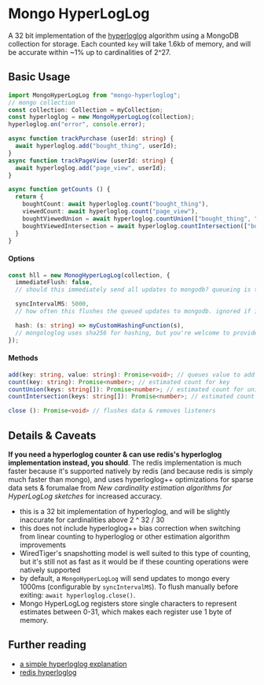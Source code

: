 # Mongo HyperLogLog

A 32 bit implementation of the [hyperloglog](https://en.wikipedia.org/wiki/HyperLogLog) algorithm using a MongoDB collection for storage. Each counted `key` will take 1.6kb of memory, and will be accurate within ~1% up to cardinalities of 2^27.

## Basic Usage

```typescript
import MongoHyperLogLog from "mongo-hyperloglog";
// mongo collection
const collection: Collection = myCollection;
const hyperloglog = new MongoHyperLogLog(collection);
hyperloglog.on("error", console.error);

async function trackPurchase (userId: string) {
  await hyperloglog.add("bought_thing", userId);
}
async function trackPageView (userId: string) {
  await hyperloglog.add("page_view", userId);
}

async function getCounts () {
  return {
    boughtCount: await hyperloglog.count("bought_thing"),
    viewedCount: await hyperloglog.count("page_view"),
    boughtViewedUnion = await hyperloglog.countUnion(["bought_thing", "page_view"]),
    boughtViewedIntersection = await hyperloglog.countIntersection(["bought_thing", "page_view"]),
  }
}
```

#### Options

```typescript
const hll = new MonogHyperLogLog(collection, {
  immediateFlush: false,
  // should this immediately send all updates to mongodb? queueing is the default

  syncIntervalMS: 5000, 
  // how often this flushes the queued updates to mongodb. ignored if immediateFlush is set to `true`

  hash: (s: string) => myCustomHashingFunction(s),
  // mongologlog uses sha256 for hashing, but you're welcome to provide your own hash function
});
```

#### Methods

```typescript
add(key: string, value: string): Promise<void>; // queues value to add to sketch for key
count(key: string): Promise<number>; // estimated count for key
countUnion(keys: string[]): Promise<number>; // estimated count for union of keys
countIntersection(keys: string[]): Promise<number>; // estimated count for intersection of keys

close (): Promise<void> // flushes data & removes listeners
```

## Details & Caveats

**If you need a hyperloglog counter & can use redis's hyperloglog implementation instead, you should**. The redis implementation is much faster because it's supported natively by redis (and because redis is simply much faster than mongo), and uses hyperloglog++ optimizations for sparse data sets & forumalae from _New cardinality estimation algorithms for
HyperLogLog sketches_ for increased accuracy.

- this is a 32 bit implementation of hyperloglog, and will be slightly inaccurate for cardinalities above 2 ^ 32 / 30
- this does not include hyperloglog++ bias correction when switching from linear counting to hyperloglog or other estimation algorithm improvements
- WiredTiger's snapshotting model is well suited to this type of counting, but it's still not as fast as it would be if these counting operations were natively supported
- by default, a `MongoHyperLogLog` will send updates to mongo every 1000ms (configurable by `syncIntervalMS`). To flush manually before exiting: `await hyperloglog.close()`.
- Mongo HyperLogLog registers store single characters to represent estimates between 0-31, which makes each register use 1 byte of memory.

## Further reading

- [a simple hyperloglog explanation](https://stackoverflow.com/questions/12327004/how-does-the-hyperloglog-algorithm-work)
- [redis hyperloglog](http://antirez.com/news/75)
